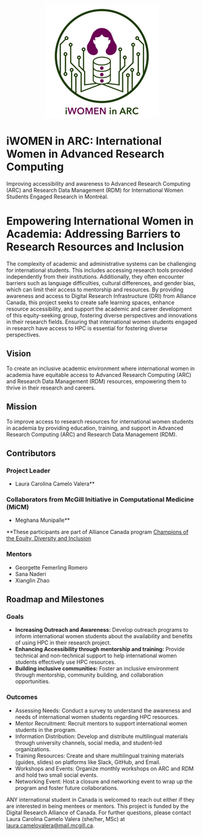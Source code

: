 <p align="center">
  <img width="300" height="300" src="logo_iWiAcolor.png">
</p>

# iWOMEN in ARC: International Women in Advanced Research Computing

Improving accessibility and awareness to Advanced Research Computing (ARC) and Research Data Management (RDM) for International Women Students Engaged Research in Montréal.

# Empowering International Women in Academia: Addressing Barriers to Research Resources and Inclusion 

The complexity of academic and administrative systems can be challenging for international students. This includes accessing research tools provided independently from their institutions. Additionally, they often encounter barriers such as language difficulties, cultural differences, and gender bias, which can limit their access to mentorship and resources. By providing awareness and access to Digital Research Infrastructure (DRI) from Alliance Canada, this project seeks to create safe learning spaces, enhance resource accessibility, and support the academic and career development of this equity-seeking group, fostering diverse perspectives and innovations in their research fields. Ensuring that international women students engaged in research have access to HPC is essential for fostering diverse perspectives.

## Vision 
To create an inclusive academic environment where international women in academia have equitable access to Advanced Research Computing (ARC) and Research Data Management (RDM) resources, empowering them to thrive in their research and careers.

## Mission
To improve access to research resources for international women students in academia by providing education, training, and support in Advanced Research Computing (ARC) and Research Data Management (RDM).

## Contributors
### Project Leader
- Laura Carolina Camelo Valera**
  
### Collaborators from McGill Initiative in Computational Medicine (MiCM) 
- Meghana Munipalle**

**These participants are part of Alliance Canada program [Champions of the Equity, Diversity and Inclusion](https://alliancecan.ca/fr/initiatives/investissements-irn)

### Mentors 
- Georgette Femerling Romero
- Sana Naderi
- Xianglin Zhao

## Roadmap and Milestones
### Goals
- **Increasing Outreach and Awareness:** Develop outreach programs to inform international women students about the availability and benefits of using HPC in their research project.
- **Enhancing Accessibility through mentorship and training:** Provide technical and non-technical support to help international women students effectively use HPC resources.
- **Building inclusive communities:** Foster an inclusive environment through mentorship, community building, and collaboration opportunities.

### Outcomes
- Assessing Needs: Conduct a survey to understand the awareness and needs of international women students regarding HPC resources.
- Mentor Recruitment: Recruit mentors to support international women students in the program.
- Information Distribution: Develop and distribute multilingual materials through university channels, social media, and student-led organizations.
- Training Resources: Create and share multilingual training materials (guides, slides) on platforms like Slack, GitHub, and Email.
- Workshops and Events: Organize monthly workshops on ARC and RDM and hold two small social events.
- Networking Event: Host a closure and networking event to wrap up the program and foster future collaborations.


ANY international student in Canada is welcomed to reach out either if they are interested in being mentees or mentors. 
This project is funded by the Digital Research Alliance of Canada. For further questions, please contact Laura Carolina Camelo Valera (she/her, MSc) at laura.camelovalera@mail.mcgill.ca.
